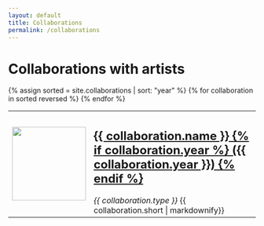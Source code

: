 ```yaml
---
layout: default
title: Collaborations
permalink: /collaborations
---
```


# Collaborations with artists

<table>
  {% assign sorted = site.collaborations | sort: "year" %}
  {% for collaboration in sorted reversed %}
    <tr>
      <td> <a href="{{ collaboration.url }}">
        <div style="width:150px;height:150px">
          <img
            src="{{ collaboration.image }}"
            style="width:100%;height:100%;object-fit:cover;display:block;" >
        </div>
      </a> </td>
      <td>
        <h2> <a href="{{ collaboration.url }}">
          {{ collaboration.name }}
          {% if collaboration.year %}
            ({{ collaboration.year }})
          {% endif %}
        </a> </h2>
        <i> {{ collaboration.type }} </i>
        {{ collaboration.short | markdownify}}
      </td>
    </tr>
  {% endfor %}
</table>
